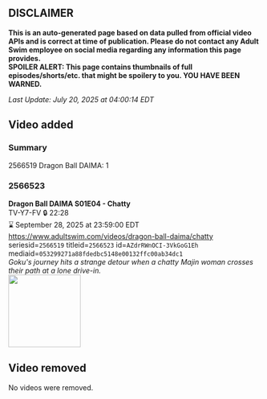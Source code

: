 ## DISCLAIMER
**This is an auto-generated page based on data pulled from official video APIs and is correct at time of publication. Please do not contact any Adult Swim employee on social media regarding any information this page provides.**  
**SPOILER ALERT: This page contains thumbnails of full episodes/shorts/etc. that might be spoilery to you. YOU HAVE BEEN WARNED.**  

_Last Update: July 20, 2025 at 04:00:14 EDT_
## Video added
### Summary
2566519 Dragon Ball DAIMA: 1  
### 2566523
**Dragon Ball DAIMA S01E04 - Chatty**  
TV-Y7-FV 🔒 22:28  
⌛ September 28, 2025 at 23:59:00 EDT  
https://www.adultswim.com/videos/dragon-ball-daima/chatty  
seriesid=`2566519` titleid=`2566523` id=`AZdrRWnOCI-3VkGoG1Eh` mediaid=`053299271a88fdedbc5148e00132ffc00ab34dc1`  
_Goku's journey hits a strange detour when a chatty Majin woman crosses their path at a lone drive-in._  
<a href="https://media.cdn.adultswim.com/uploads/20250613/thumbnails/2_256131749465-DBDaima_S1_04.png"><img src="https://media.cdn.adultswim.com/uploads/20250613/thumbnails/2_256131749465-DBDaima_S1_04.png" height="144px" /></a>
## Video removed
No videos were removed.  
